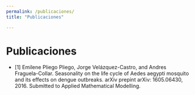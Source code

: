 ```yaml
---
permalink: /publicaciones/
title: "Publicaciones"

---
```


 # Publicaciones
* [1] Emilene Pliego Pliego, Jorge Velázquez-Castro, and Andres Fraguela-Collar. Seasonality on the life cycle of Aedes aegypti mosquito and its effects on dengue outbreaks. arXiv prepint arXiv: 1605.06430, 2016. Submitted to Applied Mathematical Modelling. 
